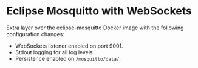 # Eclipse Mosquitto with WebSockets

Extra layer over the eclipse-mosquitto Docker image with the following configuration changes:

* WebSockets listener enabled on port 9001.
* Stdout logging for all log levels.
* Persistence enabled on `/mosquitto/data/`.
